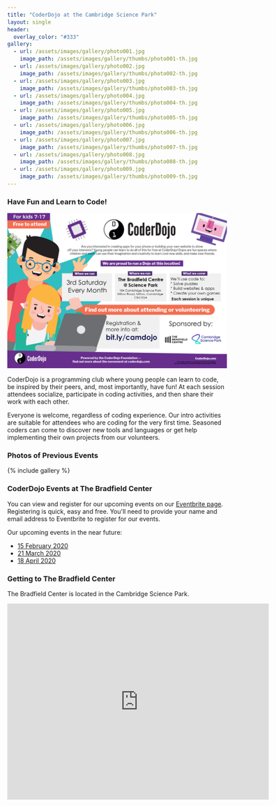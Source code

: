 ```yaml
---
title: "CoderDojo at the Cambridge Science Park"
layout: single
header:
  overlay_color: "#333"
gallery:
  - url: /assets/images/gallery/photo001.jpg
    image_path: /assets/images/gallery/thumbs/photo001-th.jpg
  - url: /assets/images/gallery/photo002.jpg
    image_path: /assets/images/gallery/thumbs/photo002-th.jpg
  - url: /assets/images/gallery/photo003.jpg
    image_path: /assets/images/gallery/thumbs/photo003-th.jpg
  - url: /assets/images/gallery/photo004.jpg
    image_path: /assets/images/gallery/thumbs/photo004-th.jpg
  - url: /assets/images/gallery/photo005.jpg
    image_path: /assets/images/gallery/thumbs/photo005-th.jpg
  - url: /assets/images/gallery/photo006.jpg
    image_path: /assets/images/gallery/thumbs/photo006-th.jpg
  - url: /assets/images/gallery/photo007.jpg
    image_path: /assets/images/gallery/thumbs/photo007-th.jpg
  - url: /assets/images/gallery/photo008.jpg
    image_path: /assets/images/gallery/thumbs/photo008-th.jpg
  - url: /assets/images/gallery/photo009.jpg
    image_path: /assets/images/gallery/thumbs/photo009-th.jpg
---
```


### Have Fun and Learn to Code!

[![makecode-maze](/assets/images/poster.jpg)](https://zen.coderdojo.com/dojos/gb/cambridge/science-park-cambridge-the-bradfield-centre)

CoderDojo is a programming club where young people can learn to code, be inspired by their peers, 
and, most importantly, have fun! At each session attendees socialize, participate in coding activities, 
and then share their work with each other.

Everyone is welcome, regardless of coding experience. Our intro activities are suitable for
attendees who are coding for the very first time. Seasoned coders can come to discover new
tools and languages or get help implementing their own projects from our volunteers.

### Photos of Previous Events

{% include gallery %}

### CoderDojo Events at The Bradfield Center

You can view and register for our upcoming events on our [Eventbrite page](https://www.eventbrite.com/o/coderdojo-the-bradfield-center-and-central-working-27608623949). Registering is quick, easy and free. You'll need to provide your name and email address to Eventbrite to register for our events.

Our upcoming events in the near future:

- [15 February 2020](https://www.eventbrite.com/e/free-coderdojo-kids-7-17-learn-to-code-february-2020-tickets-91569838853)
- [21 March 2020](https://www.eventbrite.com/e/free-coderdojo-kids-7-17-learn-to-code-march-2020-tickets-91570262119)
- [18 April 2020](https://www.eventbrite.com/e/free-coderdojo-kids-7-17-learn-to-code-april-2020-tickets-91570280173)

### Getting to The Bradfield Center

The Bradfield Center is located in the Cambridge Science Park.

<iframe src="https://www.google.com/maps/embed?pb=!1m14!1m8!1m3!1d9774.126849806922!2d0.1463065!3d52.2337252!3m2!1i1024!2i768!4f13.1!3m3!1m2!1s0x0%3A0x410ce131c2898905!2sThe%20Bradfield%20Centre!5e0!3m2!1sen!2suk!4v1580168586746!5m2!1sen!2suk" width="600" height="450" frameborder="0" style="border:0;" allowfullscreen=""></iframe>
